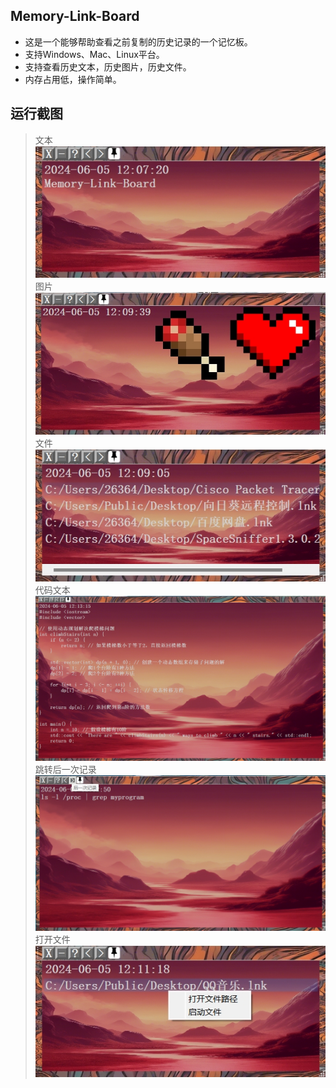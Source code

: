 ## Memory-Link-Board
- 这是一个能够帮助查看之前复制的历史记录的一个记忆板。
- 支持Windows、Mac、Linux平台。
- 支持查看历史文本，历史图片，历史文件。
- 内存占用低，操作简单。

## 运行截图
> 文本
> ![文本](https://github.com/capp-adocia/Memory-Link-Board/blob/master/Clipboard/Img/TXT.png)
> 图片
> ![图片](https://github.com/capp-adocia/Memory-Link-Board/blob/master/Clipboard/Img/IMG.png)
> 文件
> ![文件](https://github.com/capp-adocia/Memory-Link-Board/blob/master/Clipboard/Img/DOC.png)
> 代码文本
> ![代码文本](https://github.com/capp-adocia/Memory-Link-Board/blob/master/Clipboard/Img/codBlock.png)
> 跳转后一次记录
> ![跳转后一次记录](https://github.com/capp-adocia/Memory-Link-Board/blob/master/Clipboard/Img/historyButton.png)
> 打开文件
> ![打开文件](https://github.com/capp-adocia/Memory-Link-Board/blob/master/Clipboard/Img/openDoc.png)
